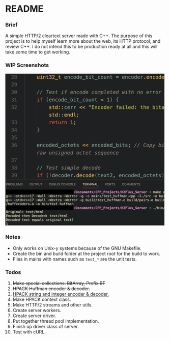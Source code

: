 # README

### Brief
A simple HTTP/2 cleartext server made with C++. The purpose of this project is to help myself learn more about the web, its HTTP protocol, and review C++. I do not intend this to be production ready at all and this will take some time to get working.

### WIP Screenshots

<img width="500" src="./imgs/H2Plus_Server_HPACK_Test1.png">

### Notes
 - Only works on Unix-y systems because of the GNU Makefile.
 - Create the bin and build folder at the project root for the build to work.
 - Files in mains with names such as `test_*` are the unit tests.

### Todos
 1. ~~Make special collections: BitArray, Prefix BT~~
 2. ~~HPACK Huffman encoder & decoder.~~
 3. <u>HPACK string and integer encoder & decoder.</u>
 4. Make HPACK context class.
 5. Make HTTP/2 streams and other utils.
 6. Create server workers.
 7. Create server driver.
 8. Put together thread pool implementation.
 9. Finish up driver class of server.
 10. Test with cURL.
